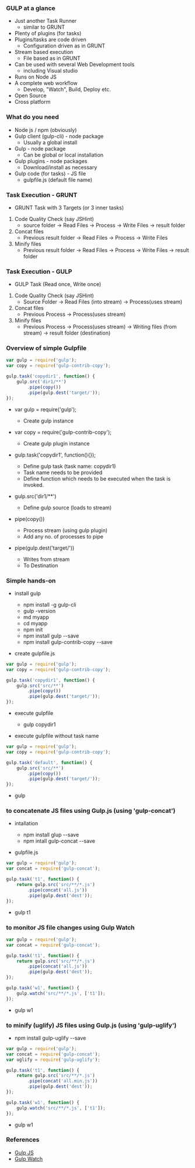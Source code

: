 ### GULP at a glance
- Just another Task Runner
	- similar to GRUNT
- Plenty of plugins (for tasks)
- Plugins/tasks are code driven
	- Configuration driven as in GRUNT
- Stream based execution
	- File based as in GRUNT
- Can be used with several Web Development tools
	-  including Visual studio
- Runs on Node JS
- A complete web workflow
	- Develop, "Watch", Build, Deploy etc.
- Open Source
- Cross platform

### What do you need
- Node js / npm (obviously)
- Gulp client (gulp-cli) - node package
	- Usually a global install
- Gulp - node package
	- Can be global or local installation
- Gulp plugins - node packages
	- Download/install as necessary
- Gulp code (for tasks) - JS file
	- gulpfile.js (default file name)

### Task Execution - GRUNT
- GRUNT Task with 3 Targets (or 3 inner tasks)
1. Code Quality Check (say JSHint)
	- source folder -> Read Files -> Process -> Write Files -> result folder
2. Concat files
	- Previous result folder ->  Read Files -> Process -> Write Files
3. Minify files
	- Previous result folder ->  Read Files -> Process -> Write Files -> result folder

### Task Execution - GULP
- GULP Task (Read once, Write once)
1. Code Quality Check (say JSHint)
	- Source Folder -> Read Files (into stream) -> Process(uses stream)
2. Concat files
	- Previous Process ->  Process(uses stream)
3. Minify files
	- Previous Process ->  Process(uses stream) -> Writing files (from stream) -> result folder (destination)

### Overview of simple Gulpfile
```js
var gulp = require('gulp');
var copy = require('gulp-contrib-copy');

gulp.task('copydir1', function() {
	gulp.src('dir1/**')
		.pipe(copy())
		.pipe(gulp.dest('target/'));
});
```

- var gulp = require('gulp');
	- Create gulp instance

- var copy = require('gulp-contrib-copy');
	- Create gulp plugin instance

-  gulp.task('copydir1', function(){});
	- Define gulp task (task name: copydir1)
	- Task name needs to be provided
	- Define function which needs to be executed when the task is invoked.

- gulp.src('dir1/**')
	- Define gulp source (loads to stream)

- pipe(copy())
	- Process stream (using gulp plugin)
	- Add any no. of processes to pipe

- pipe(gulp.dest('target/'))
	- Writes from stream
	- To Destination

### Simple hands-on
- install gulp
	- npm install -g gulp-cli
	- gulp -version
	- md myapp
	- cd myapp
	- npm init
	- npm install gulp --save
	- npm install gulp-contrib-copy --save

- create gulpfile.js
```js
var gulp = require('gulp');
var copy = require('gulp-contrib-copy');

gulp.task('copydir1', function() {
	gulp.src('src/**')
		.pipe(copy())
		.pipe(gulp.dest('target/'));
});
```

- execute gulpfile
	- gulp copydir1

- execute gulpfile without task name
```js
var gulp = require('gulp');
var copy = require('gulp-contrib-copy');

gulp.task('default', function() {
	gulp.src('src/**')
		.pipe(copy())
		.pipe(gulp.dest('target/'));
});
```
- gulp

### to concatenate JS files using Gulp.js (using 'gulp-concat')
- intallation
	- npm install glup --save
	- npm intall gulp-concat --save

- gulpfile.js
```js
var gulp = require('gulp');
var concat = require('gulp-concat');

gulp.task('t1', function() {
	return gulp.src('src/**/*.js')
		.pipe(concat('all.js'))
		.pipe(gulp.dest('dest'));
});
```
- gulp t1


### to monitor JS file changes using Gulp Watch
```js
var gulp = require('gulp');
var concat = require('gulp-concat');

gulp.task('t1', function() {
	return gulp.src('src/**/*.js')
		.pipe(concat('all.js'))
		.pipe(gulp.dest('dest'));
});

gulp.task('w1', function() {
	gulp.watch('src/**/*.js', ['t1']);
});
```
- gulp w1

### to minify (uglify) JS files using Gulp.js (using 'gulp-uglify')
- npm install gulp-uglify --save

```js
var gulp = require('gulp');
var concat = require('gulp-concat');
var uglify = require('gulp-uglify');

gulp.task('t1', function() {
	return gulp.src('src/**/*.js')
		.pipe(concat('all.min.js'))
		.pipe(gulp.dest('dest'));
});

gulp.task('w1', function() {
	gulp.watch('src/**/*.js', ['t1']);
});
```
- gulp w1
### References
- [Gulp JS](https://www.youtube.com/watch?v=mbRlB42vQP8)
- [Gulp Watch](https://www.youtube.com/watch?v=xTiHlpuoOd0&list=PLvZkOAgBYrsRmqqKk6W1O4HKVrlaZsPAc&index=5)
